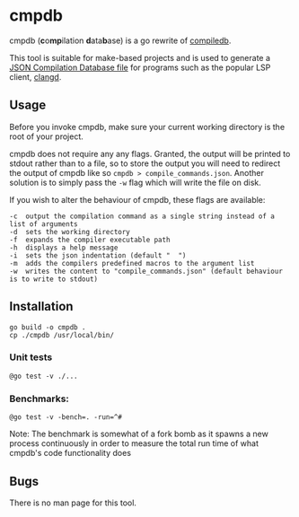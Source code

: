 # cmpdb

cmpdb (**c**o**mp**ilation **d**ata**b**ase) is a go rewrite of [compiledb](https://github.com/nickdiego/compiledb).

This tool is suitable for make-based projects and is used to generate a
[JSON Compilation Database file](https://clang.llvm.org/docs/JSONCompilationDatabase.html)
for programs such as the popular LSP client, [clangd](https://clangd.llvm.org/).

## Usage
Before you invoke cmpdb, make sure your current working directory is the root
of your project.

cmpdb does not require any any flags. Granted, the output will be printed to
stdout rather than to a file, so to store the output you will need to redirect
the output of cmpdb like so `cmpdb > compile_commands.json`. Another solution
is to simply pass the `-w` flag which will write the file on disk.

If you wish to alter the behaviour of cmpdb, these flags are available:
```
-c  output the compilation command as a single string instead of a list of arguments
-d  sets the working directory
-f  expands the compiler executable path
-h  displays a help message
-i  sets the json indentation (default "  ")
-m  adds the compilers predefined macros to the argument list
-w  writes the content to "compile_commands.json" (default behaviour is to write to stdout)
```

## Installation

    go build -o cmpdb .
    cp ./cmpdb /usr/local/bin/

### Unit tests

    @go test -v ./...

### Benchmarks:

    @go test -v -bench=. -run=^#


Note: The benchmark is somewhat of a fork bomb as it spawns a new process
continuously in order to measure the total run time of what cmpdb's code
functionality does

## Bugs
There is no man page for this tool.
